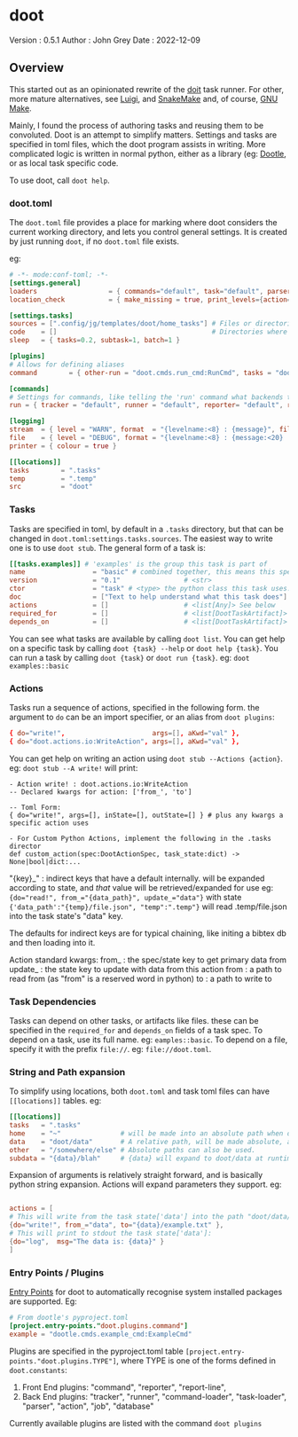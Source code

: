 # doot
Version : 0.5.1
Author  : John Grey
Date    : 2022-12-09

## Overview
This started out as an opinionated rewrite of the [doit](https://pydoit.org/contents.html) task runner.
For other, more mature alternatives, see [Luigi](https://github.com/spotify/luigi), and [SnakeMake](https://github.com/snakemake/snakemake)
and, of course, [GNU Make](https://www.gnu.org/software/make/).

Mainly, I found the process of authoring tasks and reusing them to be convoluted.
Doot is an attempt to simplify matters.
Settings and tasks are specified in toml files, which the doot program assists in writing.
More complicated logic is written in normal python, either as a library (eg: [Dootle](https://github.com/jgrey4296/dootle),
or as local task specific code.

To use doot, call `doot help`.

### doot.toml
The `doot.toml` file provides a place for marking where doot considers the current working directory,
and lets you control general settings.
It is created by just running `doot`, if no `doot.toml` file exists.

eg:
``` toml
# -*- mode:conf-toml; -*-
[settings.general]
loaders                  = { commands="default", task="default", parser="default"}
location_check           = { make_missing = true, print_levels={action="WARN", execute="WARN"}}

[settings.tasks]
sources = [".config/jg/templates/doot/home_tasks"] # Files or directories where task specs can be loaded from, expanded according to [[locations]] keys
code    = []                                       # Directories where task specific code can be imported from, expanded according to [[locations]] keys
sleep   = { tasks=0.2, subtask=1, batch=1 }

[plugins]
# Allows for defining aliases
command        = { other-run = "doot.cmds.run_cmd:RunCmd", tasks = "doot.cmds.list_cmd:ListCmd" }

[commands]
# Settings for commands, like telling the 'run' command what backends to use
run = { tracker = "default", runner = "default", reporter= "default", report-line = []}

[logging]
stream  = { level = "WARN", format  = "{levelname:<8} : {message}", filters = ["doot"] }
file    = { level = "DEBUG", format = "{levelname:<8} : {message:<20} :|: ({module}.{lineno}.{funcName})", filters =  ["doot"] }
printer = { colour = true }

[[locations]]
tasks        = ".tasks"
temp         = ".temp"
src          = "doot"

```


### Tasks
Tasks are specified in toml, by default in a `.tasks` directory, but that can be changed in `doot.toml:settings.tasks.sources`.
The easiest way to write one is to use `doot stub`.
The general form of a task is:

``` toml
[[tasks.examples]] # 'examples' is the group this task is part of
name                 = "basic" # combined together, this means this specific task is `examples::basic`
version              = "0.1"                # <str>
ctor                 = "task" # <type> the python class this task uses. See the plugins listed in 'doot plugins'
doc                  = ["Text to help understand what this task does"] # <list[str]>
actions              = []                   # <list[Any]> See below
required_for         = []                   # <list[DootTaskArtifact]> see below
depends_on           = []                   # <list[DootTaskArtifact]> see below
```

You can see what tasks are available by calling `doot list`.
You can get help on a specific task by calling `doot {task} --help` or `doot help {task}`.
You can run a task by calling `doot {task}` or `doot run {task}`.
eg: `doot examples::basic`

### Actions
Tasks run a sequence of actions, specified in the following form. the argument to `do` can be an import specifier, or an alias from `doot plugins`:

``` toml
{ do="write!",                      args=[], aKwd="val" },
{ do="doot.actions.io:WriteAction", args=[], aKwd="val" },
```

You can get help on writing an action using `doot stub --Actions {action}`. eg: `doot stub --A write!` will print:

```
- Action write! : doot.actions.io:WriteAction
-- Declared kwargs for action: ['from_', 'to']

-- Toml Form:
{ do="write!", args=[], inState=[], outState=[] } # plus any kwargs a specific action uses

- For Custom Python Actions, implement the following in the .tasks director
def custom_action(spec:DootActionSpec, task_state:dict) -> None|bool|dict:...
```

"{key}_"  : indirect keys that have a default internally. will be expanded according to state, and *that* value will be retrieved/expanded for use
eg: ```{do="read!", from_="{data_path}", update_="data"}``` with state ```{'data_path':"{temp}/file.json", "temp":".temp"}``` will read .temp/file.json into the task state's "data" key.

The defaults for indirect keys are for typical chaining, like initing a bibtex db and then loading into it.

Action standard kwargs:
from_   : the spec/state key to get primary data from
update_ : the state key to update with data from this action
from    : a path to read from  (as "from" is a reserved word in python)
to      : a path to write to

### Task Dependencies
Tasks can depend on other tasks, or artifacts like files.
these can be specified in the `required_for` and `depends_on` fields of a task spec.
To depend on a task, use its full name. eg: `eamples::basic`.
To depend on a file, specify it with the prefix `file://`. eg: `file://doot.toml`.

### String and Path expansion
To simplify using locations, both `doot.toml` and task toml files can have `[[locations]]` tables.
eg:
``` toml
[[locations]]
tasks   = ".tasks"
home    = "~"               # will be made into an absolute path when doot runs.
data    = "doot/data"       # A relative path, will be made absolute, according to cwd.
other   = "/somewhere/else" # Absolute paths can also be used.
subdata = "{data}/blah"     # {data} will expand to doot/data at runtime
```

Expansion of arguments is relatively straight forward, and is basically python string expansion.
Actions will expand parameters they support.
eg:
``` toml

actions = [
# This will write from the task state['data'] into the path "doot/data/example.txt":
{do="write!", from_="data", to="{data}/example.txt" },
# This will print to stdout the task state['data']:
{do="log",  msg="The data is: {data}" }
]
```

### Entry Points / Plugins
[Entry Points](https://packaging.python.org/en/latest/specifications/pyproject-toml/#entry-points) for doot to automatically recognise system installed packages are supported. Eg:

``` toml
# From dootle's pyproject.toml
[project.entry-points."doot.plugins.command"]
example = "dootle.cmds.example_cmd:ExampleCmd"
```

Plugins are specified in the pyproject.toml table `[project.entry-points."doot.plugins.TYPE"]`,
where TYPE is one of the forms defined in `doot.constants`:
1) Front End plugins: "command", "reporter", "report-line",
2) Back End plugins: "tracker", "runner", "command-loader", "task-loader", "parser", "action", "job", "database"

Currently available plugins are listed with the command `doot plugins`
